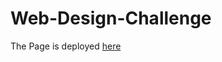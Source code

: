 # Web-Design-Challenge

The Page is deployed [here](https://bananasfoster623.github.io/Web-Design-Challenge/)
